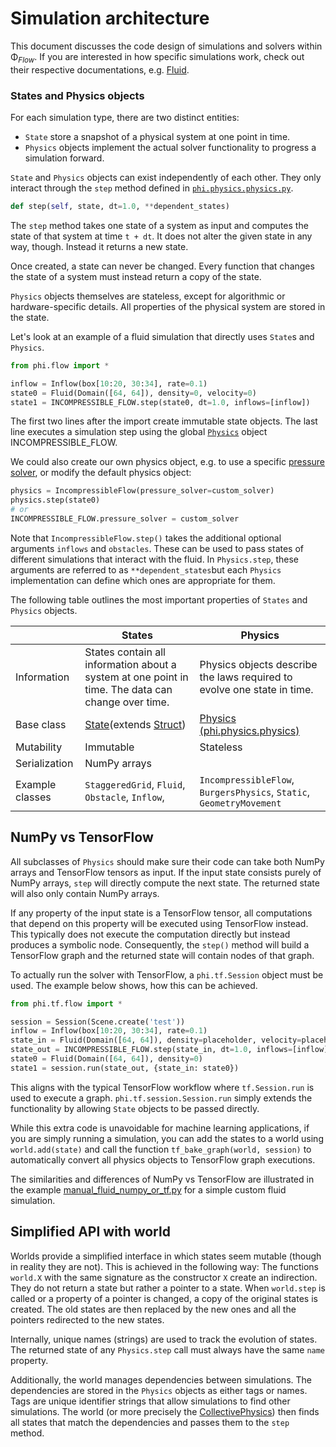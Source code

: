 # Simulation architecture

This document discusses the code design of simulations and solvers within Φ<sub>*Flow*</sub>.
If you are interested in how specific simulations work, check out their respective documentations, e.g.
[Fluid](Fluid_Simulation.md).

### States and Physics objects

For each simulation type, there are two distinct entities:

- `State` store a snapshot of a physical system at one point in time.
- `Physics` objects implement the actual solver functionality to progress a simulation forward.

`State` and `Physics` objects can exist independently of each other.
They only interact through the `step` method defined in [`phi.physics.physics.py`](../phi/physics/physics.py).

```python
def step(self, state, dt=1.0, **dependent_states)
```

The `step` method takes one state of a system as input and computes the state of that system at time `t + dt`.
It does not alter the given state in any way, though. Instead it returns a new state.

Once created, a state can never be changed. Every function that changes the state of a system must instead return a copy of the state.

`Physics` objects themselves are stateless, except for algorithmic or hardware-specific details.
All properties of the physical system are stored in the state.

Let's look at an example of a fluid simulation that directly uses `State`s and `Physics`.

```python
from phi.flow import *

inflow = Inflow(box[10:20, 30:34], rate=0.1)
state0 = Fluid(Domain([64, 64]), density=0, velocity=0)
state1 = INCOMPRESSIBLE_FLOW.step(state0, dt=1.0, inflows=[inflow])
```

The first two lines after the import create immutable state objects. The last line executes a simulation step using the global [`Physics`](../phi/physics/physics.py) object INCOMPRESSIBLE_FLOW.

We could also create our own physics object, e.g. to use a specific [pressure solver](Pressure_Solvers.md), or modify the default physics object:

```python
physics = IncompressibleFlow(pressure_solver=custom_solver)
physics.step(state0)
# or
INCOMPRESSIBLE_FLOW.pressure_solver = custom_solver
```

Note that `IncompressibleFlow.step()` takes the additional optional arguments `inflows` and `obstacles`.
These can be used to pass states of different simulations that interact with the fluid.
In `Physics.step`, these arguments are referred to as `**dependent_states`but
each `Physics` implementation can define which ones are appropriate for them.

The following table outlines the most important properties of `States` and `Physics` objects.

|                 | States                                                                                                | Physics                                                                                  |
|-----------------|-------------------------------------------------------------------------------------------------------|------------------------------------------------------------------------------------------|
| Information     | States contain all information about a system at one point in time. The data can change over time.    | Physics objects describe the laws required to evolve one state in time.                  |
| Base class      | [State](../phi/physics.physics.py)(extends [Struct](../phi/struct/stuct.py))                          | [Physics](../phi/physics/physics.py) [(phi.physics.physics)](../phi/physics/physics.py) |
| Mutability      | Immutable                                                                                             | Stateless                                                                                |
| Serialization   | NumPy arrays                                                                                          |                                                                                          |
| Example classes | `StaggeredGrid`, `Fluid`, `Obstacle`, `Inflow`,                                                  | `IncompressibleFlow`, `BurgersPhysics`, `Static`, `GeometryMovement`                            |

## NumPy vs TensorFlow

All subclasses of `Physics` should make sure their code can take both NumPy arrays and TensorFlow tensors as input.
If the input state consists purely of NumPy arrays, `step` will directly compute the next state.
The returned state will also only contain NumPy arrays.

If any property of the input state is a TensorFlow tensor, all computations that depend on this property will be executed using TensorFlow instead. This typically does not execute the computation directly but instead produces a symbolic node.
Consequently, the `step()` method will build a TensorFlow graph and the returned state will contain nodes of that graph.

To actually run the solver with TensorFlow, a `phi.tf.Session` object must be used. The example below shows, how this can be achieved.

```python
from phi.tf.flow import *

session = Session(Scene.create('test'))
inflow = Inflow(box[10:20, 30:34], rate=0.1)
state_in = Fluid(Domain([64, 64]), density=placeholder, velocity=placeholder)
state_out = INCOMPRESSIBLE_FLOW.step(state_in, dt=1.0, inflows=[inflow])
state0 = Fluid(Domain([64, 64]), density=0)
state1 = session.run(state_out, {state_in: state0})
```

This aligns with the typical TensorFlow workflow where `tf.Session.run` is used to execute a graph.
`phi.tf.session.Session.run` simply extends the functionality by allowing `State` objects to be passed directly.

While this extra code is unavoidable for machine learning applications, if you are simply running a simulation, you
can add the states to a world using `world.add(state)` and call the function
`tf_bake_graph(world, session)` to automatically convert all physics objects to TensorFlow graph executions.

The similarities and differences of NumPy vs TensorFlow are illustrated in the example 
[manual_fluid_numpy_or_tf.py](../demos/manual_fluid_numpy_or_tf.py) for a simple custom fluid simulation.

## Simplified API with world

Worlds provide a simplified interface in which states seem mutable (though in reality they are not).
This is achieved in the following way:
The functions `world.X` with the same signature as the constructor `X` create an indirection.
They do not return a state but rather a pointer to a state.
When `world.step` is called or a property of a pointer is changed, a copy of the original states is created.
The old states are then replaced by the new ones and all the pointers redirected to the new states.

Internally, unique names (strings) are used to track the evolution of states.
The returned state of any `Physics.step` call must always have the same `name` property.

Additionally, the world manages dependencies between simulations.
The dependencies are stored in the `Physics` objects as either tags or names.
Tags are unique identifier strings that allow simulations to find other simulations.
The world (or more precisely the [CollectivePhysics](../phi/physics/collective.py)) then finds all states that match the dependencies and passes them to the `step` method.
